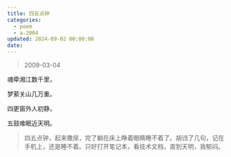 ```yaml
---
title: 四五点钟
categories:
  - poem
  - a-2004
updated: 2024-09-02 00:00:00
date:
---
```


> 2009-03-04

魂牵湘江数千里，

梦萦关山几万重。

四更窗外人初静，

五鼓难眠近天明。

> 四五点钟，起来撒尿，完了躺在床上睁着眼睛睡不着了。胡诌了几句，记在手机上，还是睡不着。只好打开笔记本，看技术文档，直到天明，我郁闷。
